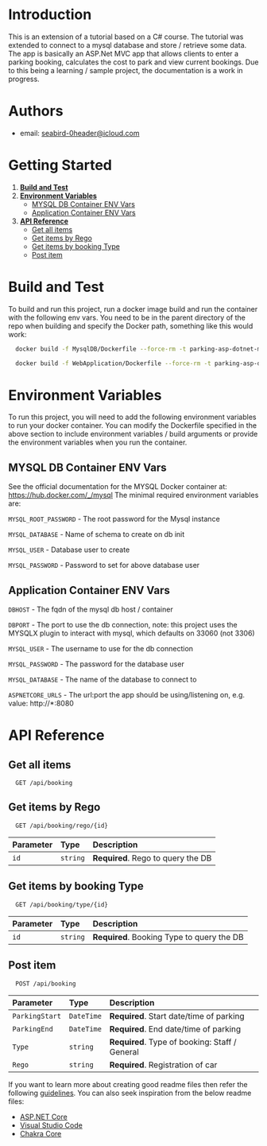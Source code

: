 # Introduction 
This is an extension of a tutorial based on a C# course. The tutorial was extended to connect to a mysql database and store / retrieve some data. The app is basically an ASP.Net MVC app that allows clients to enter a parking booking, calculates the cost to park and view current bookings. Due to this being a learning / sample project, the documentation is a work in progress. 

# Authors

- email: seabird-0header@icloud.com

# Getting Started

1. **[Build and Test](#build-and-test)**
2. **[Environment Variables](#environment-variables)**
    - [MYSQL DB Container ENV Vars](#mysql-db-container-env-vars)
    - [Application Container ENV Vars](#application-container-env-vars)
3. **[API Reference](#api-reference)**
    - [Get all items](#get-all-items)
    - [Get items by Rego](#get-items-by-rego)
    - [Get items by booking Type](#get-items-by-booking-type)
    - [Post item](#post-item)

# Build and Test
To build and run this project, run a docker image build and run the container with the following env vars. You need to be in the parent directory of the repo when building and specify the Docker path, something like this would work:

```bash
  docker build -f MysqlDB/Dockerfile --force-rm -t parking-asp-dotnet-mysqldb:latest .
```
```bash
  docker build -f WebApplication/Dockerfile --force-rm -t parking-asp-dotnet-app:latest .
```

# Environment Variables

To run this project, you will need to add the following environment variables to run your docker container. You can modify the Dockerfile specified in the above section to include environment variables / build arguments or provide the environment variables when you run the container.

## MYSQL DB Container ENV Vars

See the official documentation for the MYSQL Docker container at: https://hub.docker.com/_/mysql
The minimal required environment variables are:

`MYSQL_ROOT_PASSWORD` - The root password for the Mysql instance

`MYSQL_DATABASE` - Name of schema to create on db init

`MYSQL_USER` - Database user to create

`MYSQL_PASSWORD` - Password to set for above database user

## Application Container ENV Vars

`DBHOST` - The fqdn of the mysql db host / container

`DBPORT` - The port to use the db connection, note: this project uses the MYSQLX plugin to interact with mysql, which defaults on 33060 (not 3306)

`MYSQL_USER` - The username to use for the db connection

`MYSQL_PASSWORD` - The password for the database user

`MYSQL_DATABASE` - The name of the database to connect to

`ASPNETCORE_URLS` - The url:port the app should be using/listening on, e.g. value: http://*:8080

# API Reference

## Get all items

```http
  GET /api/booking
```

## Get items by Rego

```http
  GET /api/booking/rego/{id}
```

| Parameter | Type     | Description                       |
| :-------- | :------- | :-------------------------------- |
| `id`      | `string` | **Required**. Rego to query the DB |

## Get items by booking Type

```http
  GET /api/booking/type/{id}
```


| Parameter | Type     | Description                       |
| :-------- | :------- | :-------------------------------- |
| `id`      | `string` | **Required**. Booking Type to query the DB |

## Post item

```http
  POST /api/booking
```

| Parameter | Type     | Description                       |
| :-------- | :------- | :-------------------------------- |
| `ParkingStart`      | `DateTime` | **Required**. Start date/time of parking |
| `ParkingEnd`      | `DateTime` | **Required**. End date/time of parking |
| `Type`      | `string` | **Required**. Type of booking: Staff / General |
| `Rego`      | `string` | **Required**. Registration of car |


If you want to learn more about creating good readme files then refer the following [guidelines](https://docs.microsoft.com/en-us/azure/devops/repos/git/create-a-readme?view=azure-devops). You can also seek inspiration from the below readme files:
- [ASP.NET Core](https://github.com/aspnet/Home)
- [Visual Studio Code](https://github.com/Microsoft/vscode)
- [Chakra Core](https://github.com/Microsoft/ChakraCore)
